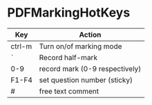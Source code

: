 # PDFMarkingHotKeys

| Key | Action |
| ----------- | ----------- |
| ctrl-m | Turn on/of marking mode |
| `` ` `` | Record half-mark |
| 0-9 | record mark (0-9 respectively) |
| F1-F4 | set question number (sticky) |
| \# | free text comment |

